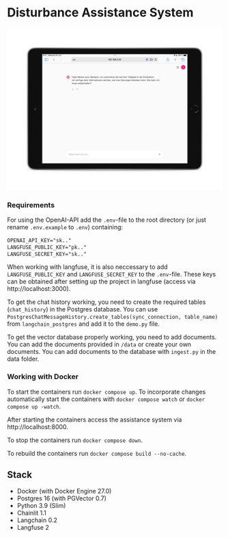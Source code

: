 # Disturbance Assistance System

<p align="center">
<img width="891" alt="Screenshot 2021-05-27 at 16 10 26" src="/assets/images/assistance_system.png">
</p>

### Requirements

For using the OpenAI-API add the `.env`-file to the root directory (or just rename `.env.example` to `.env`) containing:

```
OPENAI_API_KEY="sk.."
LANGFUSE_PUBLIC_KEY="pk.."
LANGFUSE_SECRET_KEY="sk.."
```

When working with langfuse, it is also neccessary to add `LANGFUSE_PUBLIC_KEY` and `LANGFUSE_SECRET_KEY` to the `.env`-file. These keys can be obtained after setting up the project in langfuse (access via http://localhost:3000).

To get the chat history working, you need to create the required tables (`chat_history`) in the Postgres database. You can use `PostgresChatMessageHistory.create_tables(sync_connection, table_name)` from `langchain_postgres` and add it to the `demo.py` file.

To get the vector database properly working, you need to add documents. You can add the documents provided in `/data` or create your own documents. You can add documents to the database with `ingest.py` in the data folder.

### Working with Docker

To start the containers run `docker compose up`. To incorporate changes automatically start the containers with `docker compose watch` or `docker compose up -watch`.

After starting the containers access the assistance system via http://localhost:8000.

To stop the containers run `docker compose down`.

To rebuild the containers run `docker compose build --no-cache`.

## Stack

* Docker (with Docker Engine 27.0)
* Postgres 16 (with PGVector 0.7)
* Python 3.9 (Slim)
* Chainlit 1.1
* Langchain 0.2
* Langfuse 2
